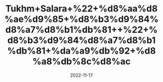 ---
title: 'Tukhm+Salara+%22+%d8%aa%d8%ae%d9%85+%d8%b3%d9%84%d8%a7%d8%b1%db%81++%22+%d8%b3%d9%84%d8%a7%d8%b1%db%81+%da%a9%db%92+%d8%a8%db%8c%d8%ac'
date: '2022-11-17' 
metatag: '' 
inventory: '0' 
draft: false 
# meta description 
shortDescripton: 'Sarvali+Seeds%22++Seeds+with+sugar+is+prescribed+against+dysentery+and+Whole+plant+used+as+antidote+for+snake-poison.'
description: 'Seed+%d8%aa%d8%ae%d9%85++%d8%a8%db%8c%d8%ac'
longdescription: ''
tags: ''
brand: ''
subCategory: ''
unit: '10 gm-Pk'
sellCount: '0'
featured: True
# product Price
price: '20.0'
# Product Short Description
shortDescription: 'Sarvali+Seeds%22++Seeds+with+sugar+is+prescribed+against+dysentery+and+Whole+plant+used+as+antidote+for+snake-poison.'
productID: '46BE6D54-0439-ED11-9968-005056B3A416'
type: 'products'
category: 'Seed+%d8%aa%d8%ae%d9%85++%d8%a8%db%8c%d8%ac' 
thumnailproduct: 'https://eraconnect.blob.core.windows.net/product-images/aminsaddiquidawakhana/474a6c37-34e5-4588-843c-622ad6783bf5.webp' 
images:
  - image: 'https://eraconnect.blob.core.windows.net/product-images/aminsaddiquidawakhana/474a6c37-34e5-4588-843c-622ad6783bf5.webp'  
Variants:
---